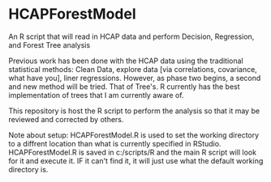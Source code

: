 # HCAPForestModel
An R script that will read in HCAP data and perform Decision, Regression, and Forest Tree analysis



  Previous work has been done with the HCAP data using the traditional statistical methods: Clean Data, explore data [via correlations, covariance, what have you], liner regressions. However, as phase two begins, a second and new method will be tried. That of Tree's. R currently has the best implementation of trees that I am currently aware of.
  
  This repository is host the R script to perform the analysis so that it may be reviewed and corrected by others. 
  

Note about setup:
  HCAPForestModel.R is used to set the working directory to a diffrent location than what is currently specified in RStudio. HCAPForestModel.R is saved in c:/scripts/R and the main R script will look for it and execute it. IF it can't find it, it will just use what the default working directory is. 
